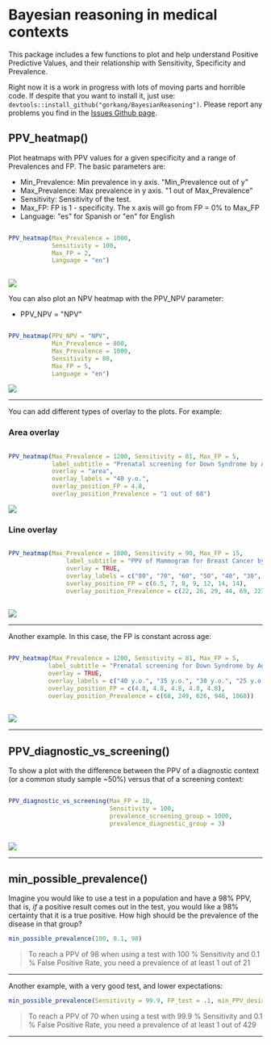 # Bayesian reasoning in medical contexts

This package includes a few functions to plot and help understand Positive Predictive Values, and their relationship with Sensitivity, Specificity and Prevalence.  

Right now it is a work in progress with lots of moving parts and horrible code. If despite that you want to install it, just use: `devtools::install_github("gorkang/BayesianReasoning")`. Please report any problems you find in the [Issues Github page](https://github.com/gorkang/R_PPV_Plot/issues).  


## PPV_heatmap()

Plot heatmaps with PPV values for a given specificity and a range of Prevalences and FP. The basic parameters are:

* Min_Prevalence: Min prevalence in y axis. "Min_Prevalence out of y"
* Max_Prevalence: Max prevalence in y axis. "1 out of Max_Prevalence"
* Sensitivity: Sensitivity of the test. 
* Max_FP: FP is 1 - specificity. The x axis will go from FP = 0% to Max_FP
* Language: "es" for Spanish or "en" for English  


```r 

PPV_heatmap(Max_Prevalence = 1000, 
            Sensitivity = 100, 
            Max_FP = 2, 
            Language = "en")
            
```  


![](outputs/PPV_heatmap/PPV_1_1000_100_2_en.png)  



You can also plot an NPV heatmap with the PPV_NPV parameter:

* PPV_NPV = "NPV"

```r 

PPV_heatmap(PPV_NPV = "NPV",
            Min_Prevalence = 800,
            Max_Prevalence = 1000, 
            Sensitivity = 80, 
            Max_FP = 5, 
            Language = "en")

```


![](outputs/PPV_heatmap/NPV_800_1000_80_5_en.png)   

--- 

You can add different types of overlay to the plots. For example:  


### Area overlay

```r 

PPV_heatmap(Max_Prevalence = 1200, Sensitivity = 81, Max_FP = 5,
            label_subtitle = "Prenatal screening for Down Syndrome by Age",
            overlay = "area",
            overlay_labels = "40 y.o.",
            overlay_position_FP = 4.8,
            overlay_position_Prevalence = "1 out of 68")

```

![](outputs/PPV_heatmap/PPV_1_1200_81_5_area_en.png)  



### Line overlay

```r 

PPV_heatmap(Max_Prevalence = 1800, Sensitivity = 90, Max_FP = 15, 
                label_subtitle = "PPV of Mammogram for Breast Cancer by Age",
                overlay = TRUE, 
                overlay_labels = c("80", "70", "60", "50", "40", "30", "20  y.o."),
                overlay_position_FP = c(6.5, 7, 8, 9, 12, 14, 14),
                overlay_position_Prevalence = c(22, 26, 29, 44, 69, 227, 1667))
                
```

![](outputs/PPV_heatmap/PPV_1_1800_90_15_line_en.png)

---   

Another example. In this case, the FP is constant across age:

```r 

PPV_heatmap(Max_Prevalence = 1200, Sensitivity = 81, Max_FP = 5,
           label_subtitle = "Prenatal screening for Down Syndrome by Age",
           overlay = TRUE,
           overlay_labels = c("40 y.o.", "35 y.o.", "30 y.o.", "25 y.o.", "20 y.o."),
           overlay_position_FP = c(4.8, 4.8, 4.8, 4.8, 4.8),
           overlay_position_Prevalence = c(68, 249, 626, 946, 1068))
                
```

![](outputs/PPV_heatmap/PPV_1_1200_81_5_line_en.png)  

---   

## PPV_diagnostic_vs_screening()

To show a plot with the difference between the PPV of a diagnostic context (or a common study sample ~50%) versus that of a screening context:  

```r 

PPV_diagnostic_vs_screening(Max_FP = 10, 
                            Sensitivity = 100, 
                            prevalence_screening_group = 1000, 
                            prevalence_diagnostic_group = 3)
                            
```  

![](outputs/diagnostic_vs_screening/FP_10_sens_100_screening_1000_diagnostic_3.png)


---   


## min_possible_prevalence()

Imagine you would like to use a test in a population and have a 98% PPV, that is, *if* a positive result comes out in the test, you would like a 98% certainty that it is a true positive. How high should be the prevalence of the disease in that group?  

```r 
min_possible_prevalence(100, 0.1, 98)
```

> To reach a PPV of 98 when using a test with 100 % Sensitivity and 0.1 % False Positive Rate, you need a prevalence of at least 1 out of 21

--- 

Another example, with a very good test, and lower expectations:  

```r 
min_possible_prevalence(Sensitivity = 99.9, FP_test = .1, min_PPV_desired = 70)
```

> To reach a PPV of 70 when using a test with 99.9 % Sensitivity and 0.1 % False Positive Rate, you need a prevalence of at least 1 out of 429

--- 
